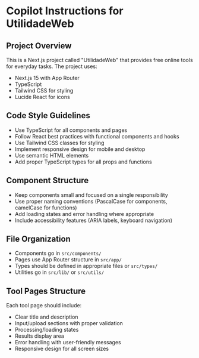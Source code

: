 # Copilot Instructions for UtilidadeWeb

<!-- Use this file to provide workspace-specific custom instructions to Copilot. For more details, visit https://code.visualstudio.com/docs/copilot/copilot-customization#_use-a-githubcopilotinstructionsmd-file -->

## Project Overview
This is a Next.js project called "UtilidadeWeb" that provides free online tools for everyday tasks. The project uses:
- Next.js 15 with App Router
- TypeScript
- Tailwind CSS for styling
- Lucide React for icons

## Code Style Guidelines
- Use TypeScript for all components and pages
- Follow React best practices with functional components and hooks
- Use Tailwind CSS classes for styling
- Implement responsive design for mobile and desktop
- Use semantic HTML elements
- Add proper TypeScript types for all props and functions

## Component Structure
- Keep components small and focused on a single responsibility
- Use proper naming conventions (PascalCase for components, camelCase for functions)
- Add loading states and error handling where appropriate
- Include accessibility features (ARIA labels, keyboard navigation)

## File Organization
- Components go in `src/components/`
- Pages use App Router structure in `src/app/`
- Types should be defined in appropriate files or `src/types/`
- Utilities go in `src/lib/` or `src/utils/`

## Tool Pages Structure
Each tool page should include:
- Clear title and description
- Input/upload sections with proper validation
- Processing/loading states
- Results display area
- Error handling with user-friendly messages
- Responsive design for all screen sizes
